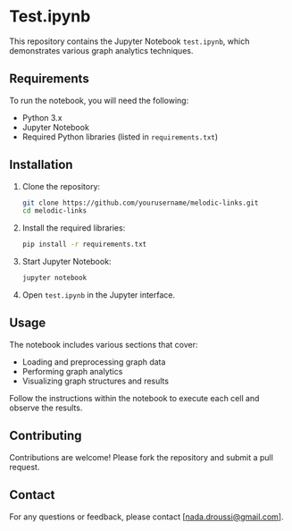 # Test.ipynb

This repository contains the Jupyter Notebook `test.ipynb`, which demonstrates various graph analytics techniques.

## Requirements

To run the notebook, you will need the following:

- Python 3.x
- Jupyter Notebook
- Required Python libraries (listed in `requirements.txt`)

## Installation

1. Clone the repository:
    ```sh
    git clone https://github.com/yourusername/melodic-links.git
    cd melodic-links
    ```

2. Install the required libraries:
    ```sh
    pip install -r requirements.txt
    ```

3. Start Jupyter Notebook:
    ```sh
    jupyter notebook
    ```

4. Open `test.ipynb` in the Jupyter interface.

## Usage

The notebook includes various sections that cover:

- Loading and preprocessing graph data
- Performing graph analytics
- Visualizing graph structures and results

Follow the instructions within the notebook to execute each cell and observe the results.

## Contributing

Contributions are welcome! Please fork the repository and submit a pull request.



## Contact

For any questions or feedback, please contact [nada.droussi@gmail.com].
